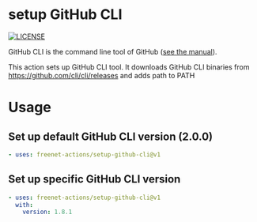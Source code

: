 # setup GitHub CLI
[![LICENSE](https://img.shields.io/github/license/md-actions/setup-github-cli)](https://github.com/md-actions/setup-github-cli/blob/main/LICENSE)

GitHub CLI is the command line tool of GitHub ([see the manual](https://cli.github.com/manual/)).

This action sets up GitHub CLI tool. It downloads GitHub CLI binaries from https://github.com/cli/cli/releases and adds path to PATH

   
# Usage
## Set up default GitHub CLI version (2.0.0)
```yaml
- uses: freenet-actions/setup-github-cli@v1
```
## Set up specific GitHub CLI version
```yaml
- uses: freenet-actions/setup-github-cli@v1
  with:
    version: 1.8.1
```
